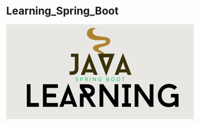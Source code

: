 # Learning_Spring_Boot
<img src="Screenshot from 2024-07-12 10-28-17.png" alt="banner that says Learning Java Spring Boot">
